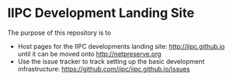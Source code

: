 IIPC Development Landing Site
=============================

The purpose of this repository is to
* Host pages for the IIPC developments landing site: http://iipc.github.io until it can be moved onto http://netpreserve.org
* Use the issue tracker to track setting up the basic development infrastructure: https://github.com/iipc/iipc.github.io/issues
